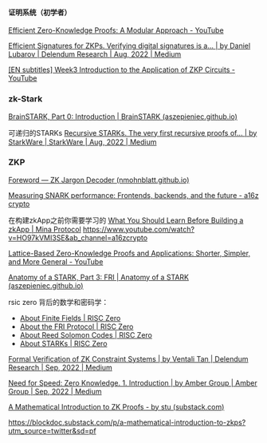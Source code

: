 #### 证明系统（初学者）

[Efficient Zero-Knowledge Proofs: A Modular Approach - YouTube](https://www.youtube.com/watch?v=8WVW5DCVQe0&list=PLgKuh-lKre10OEVNLH3t0QX0rIK8kK3tu&t=240s)

[Efficient Signatures for ZKPs. Verifying digital signatures is a… | by Daniel Lubarov | Delendum Research | Aug, 2022 | Medium](https://medium.com/delendum/efficient-signatures-for-zkps-d799c0477812)

[[EN subtitles] Week3 Introduction to the Application of ZKP Circuits - YouTube](https://www.youtube.com/watch?v=5yqkiPDCYL4)



### zk-Stark

[BrainSTARK, Part 0: Introduction | BrainSTARK (aszepieniec.github.io)](https://aszepieniec.github.io/stark-brainfuck/)

可递归的STARKs [Recursive STARKs. The very first recursive proofs of… | by StarkWare | StarkWare | Aug, 2022 | Medium](https://medium.com/starkware/recursive-starks-78f8dd401025)


### ZKP

[Foreword — ZK Jargon Decoder (nmohnblatt.github.io)](https://nmohnblatt.github.io/zk-jargon-decoder/foreword.html)

[Measuring SNARK performance: Frontends, backends, and the future - a16z crypto](https://a16zcrypto.com/measuring-snark-performance-frontends-backends-and-the-future/)

在构建zkApp之前你需要学习的  [What You Should Learn Before Building a zkApp | Mina Protocol](https://minaprotocol.com/blog/what-you-should-learn-before-building-a-zkapp)
https://www.youtube.com/watch?v=HO97kVMI3SE&ab_channel=a16zcrypto

[Lattice-Based Zero-Knowledge Proofs and Applications: Shorter, Simpler, and More General - YouTube](https://www.youtube.com/watch?v=2uVsVYtedVQ)

[Anatomy of a STARK, Part 3: FRI | Anatomy of a STARK (aszepieniec.github.io)](https://aszepieniec.github.io/stark-anatomy/fri)

rsic zero 背后的数学和密码学：

- [About Finite Fields | RISC Zero](https://www.risczero.com/docs/reference-docs/about-finite-fields)
- [About the FRI Protocol | RISC Zero](https://www.risczero.com/docs/reference-docs/about-fri)
- [About Reed Solomon Codes | RISC Zero](https://www.risczero.com/docs/reference-docs/about-rs-codes)
- [About STARKs | RISC Zero](https://www.risczero.com/docs/reference-docs/about-starks)


[Formal Verification of ZK Constraint Systems | by Ventali Tan | Delendum Research | Sep, 2022 | Medium](https://medium.com/delendum/formal-verification-of-zk-constraint-systems-ab22f17b0525)

[Need for Speed: Zero Knowledge. 1. Introduction | by Amber Group | Amber Group | Sep, 2022 | Medium](https://medium.com/amber-group/need-for-speed-zero-knowledge-1e29d4a82fcd)

[A Mathematical Introduction to ZK Proofs - by stu (substack.com)](https://blockdoc.substack.com/p/a-mathematical-introduction-to-zkps?utm_source=twitter&sd=pf)

https://blockdoc.substack.com/p/a-mathematical-introduction-to-zkps?utm_source=twitter&sd=pf

